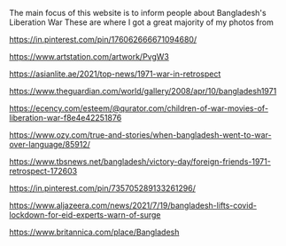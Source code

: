 The main focus of this website is to inform people about Bangladesh's Liberation War
These are where I got a great majority of my photos from

https://in.pinterest.com/pin/176062666671094680/

https://www.artstation.com/artwork/PvgW3

https://asianlite.ae/2021/top-news/1971-war-in-retrospect

https://www.theguardian.com/world/gallery/2008/apr/10/bangladesh1971

https://ecency.com/esteem/@qurator.com/children-of-war-movies-of-liberation-war-f8e4e42251876

https://www.ozy.com/true-and-stories/when-bangladesh-went-to-war-over-language/85912/

https://www.tbsnews.net/bangladesh/victory-day/foreign-friends-1971-retrospect-172603

https://in.pinterest.com/pin/735705289133261296/

https://www.aljazeera.com/news/2021/7/19/bangladesh-lifts-covid-lockdown-for-eid-experts-warn-of-surge

https://www.britannica.com/place/Bangladesh
